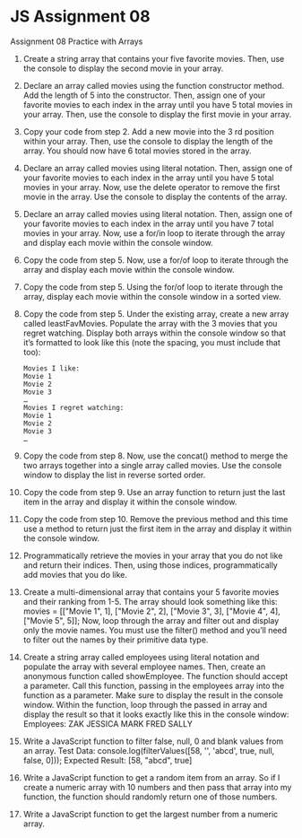 # JS Assignment 08
Assignment 08
Practice with Arrays

1. 	Create a string array that contains your five favorite movies. Then, use the console to display the
    second movie in your array.

2. 	Declare an array called movies using the function constructor method. Add the length of 5 into the
	  constructor. Then, assign one of your favorite movies to each index in the array until you have 5
	  total movies in your array. Then, use the console to display the first movie in your array.

3. 	Copy your code from step 2. Add a new movie into the 3 rd position within your array. Then, use the
	  console to display the length of the array. You should now have 6 total movies stored in the array.

4. 	Declare an array called movies using literal notation. Then, assign one of your favorite movies to
	  each index in the array until you have 5 total movies in your array. Now, use the delete operator to
	  remove the first movie in the array. Use the console to display the contents of the array.

5. 	Declare an array called movies using literal notation. Then, assign one of your favorite movies to
		each index in the array until you have 7 total movies in your array. Now, use a for/in loop to iterate
		through the array and display each movie within the console window.

6. 	Copy the code from step 5. Now, use a for/of loop to iterate through the array and display each
		movie within the console window.

7. 	Copy the code from step 5. Using the for/of loop to iterate through the array, display each movie
		within the console window in a sorted view.

8. 	Copy the code from step 5. Under the existing array, create a new array called leastFavMovies.
		Populate the array with the 3 movies that you regret watching. Display both arrays within the
		console window so that it’s formatted to look like this (note the spacing, you must include that too):
		
		Movies I like:
		Movie 1
		Movie 2
		Movie 3
		…
		Movies I regret watching:
		Movie 1
		Movie 2
		Movie 3
		…

9. 	Copy the code from step 8. Now, use the concat() method to merge the two arrays together into a
		single array called movies. Use the console window to display the list in reverse sorted order.

10. Copy the code from step 9. Use an array function to return just the last item in the array and display
		it within the console window.

11. Copy the code from step 10. Remove the previous method and this time use a method to return just
		the first item in the array and display it within the console window.

12. Programmatically retrieve the movies in your array that you do not like and return their indices.
		Then, using those indices, programmatically add movies that you do like.
	
13. Create a multi-dimensional array that contains your 5 favorite movies and their ranking from 1-5.
		The array should look something like this:
		movies = [["Movie 1", 1], ["Movie 2", 2], ["Movie 3", 3], ["Movie 4", 4], ["Movie 5", 5]];
		Now, loop through the array and filter out and display only the movie names. You must use the
		filter() method and you’ll need to filter out the names by their primitive data type.

14. Create a string array called employees using literal notation and populate the array with several
		employee names. Then, create an anonymous function called showEmployee. The function should
		accept a parameter. Call this function, passing in the employees array into the function as a
		parameter. Make sure to display the result in the console window. Within the function, loop
		through the passed in array and display the result so that it looks exactly like this in the console
		window:
		Employees:
		ZAK
		JESSICA
		MARK
		FRED
		SALLY

15. Write a JavaScript function to filter false, null, 0 and blank values from an array.
		Test Data: console.log(filterValues([58, '', 'abcd', true, null, false, 0]));
		Expected Result: [58, "abcd", true]

16. Write a JavaScript function to get a random item from an array. So if I create a numeric array with 10
		numbers and then pass that array into my function, the function should randomly return one of
		those numbers.

17. Write a JavaScript function to get the largest number from a numeric array.
